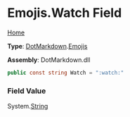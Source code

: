 # Emojis\.Watch Field

[Home](../../../README.md)

**Type**: [DotMarkdown](../../README.md)\.[Emojis](../README.md)

**Assembly**: DotMarkdown\.dll

```csharp
public const string Watch = ":watch:"
```

### Field Value

System\.[String](https://docs.microsoft.com/en-us/dotnet/api/system.string)